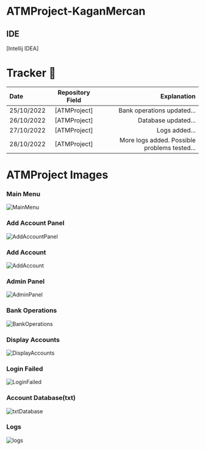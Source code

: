 # ATMProject-KaganMercan

## IDE
[Intellij IDEA]

# Tracker 📅

| Date | Repository Field | Explanation |
| :---         |     :---:      |          ---: |
| 25/10/2022   | [ATMProject]     | Bank operations updated...    |
| 26/10/2022     | [ATMProject]       | Database updated...      |
| 27/10/2022     | [ATMProject]       | Logs added...      |
| 28/10/2022     | [ATMProject]       | More logs added. Possible problems tested...      |



# ATMProject Images
### Main Menu
![MainMenu](https://github.com/TechCareerBackEndSpringBoot1/airtiesgraduationproject-KaganMercan/blob/6e544d140b050ef0e201d54abfe0fc6fd420d52c/Screenshots/MainMenu.png?raw=true)

### Add Account Panel
![AddAccountPanel](https://github.com/TechCareerBackEndSpringBoot1/airtiesgraduationproject-KaganMercan/blob/6e544d140b050ef0e201d54abfe0fc6fd420d52c/Screenshots/AddAccountPanel.png?raw=true)

### Add Account
![AddAccount](https://github.com/TechCareerBackEndSpringBoot1/airtiesgraduationproject-KaganMercan/blob/6e544d140b050ef0e201d54abfe0fc6fd420d52c/Screenshots/AddAccount.png?raw=true)

### Admin Panel
![AdminPanel](https://github.com/TechCareerBackEndSpringBoot1/airtiesgraduationproject-KaganMercan/blob/6e544d140b050ef0e201d54abfe0fc6fd420d52c/Screenshots/AdminPanel.png?raw=true)

### Bank Operations
![BankOperations](https://github.com/TechCareerBackEndSpringBoot1/airtiesgraduationproject-KaganMercan/blob/6e544d140b050ef0e201d54abfe0fc6fd420d52c/Screenshots/BankOperations.png?raw=true)

### Display Accounts
![DisplayAccounts](https://github.com/TechCareerBackEndSpringBoot1/airtiesgraduationproject-KaganMercan/blob/6e544d140b050ef0e201d54abfe0fc6fd420d52c/Screenshots/DisplayAccounts.png?raw=true)

### Login Failed
![LoginFailed](https://github.com/TechCareerBackEndSpringBoot1/airtiesgraduationproject-KaganMercan/blob/6e544d140b050ef0e201d54abfe0fc6fd420d52c/Screenshots/LoginFailed.png?raw=true)

### Account Database(txt)
![txtDatabase](https://github.com/TechCareerBackEndSpringBoot1/airtiesgraduationproject-KaganMercan/blob/6e544d140b050ef0e201d54abfe0fc6fd420d52c/Screenshots/txtDatabase.png?raw=true)

### Logs
![logs](https://github.com/TechCareerBackEndSpringBoot1/airtiesgraduationproject-KaganMercan/blob/6e544d140b050ef0e201d54abfe0fc6fd420d52c/Screenshots/logs.png?raw=true)



